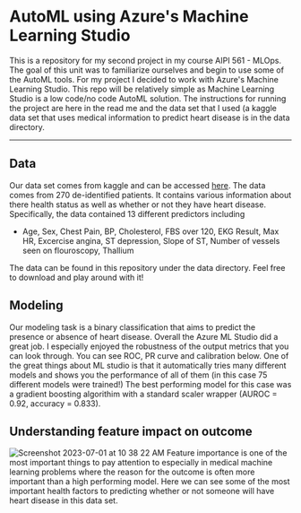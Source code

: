 # AutoML using Azure's Machine Learning Studio
This is a repository for my second project in my course AIPI 561 - MLOps. The goal of this unit was to familiarize ourselves and begin to use some of the AutoML tools. 
For my project I decided to work with Azure's Machine Learning Studio. This repo will be relatively simple as Machine Learning Studio is a low code/no code AutoML solution. 
The instructions for running the project are here in the read me and the data set that I used (a kaggle data set that uses medical information to predict heart disease is in the 
data directory. 

---

## Data 
Our data set comes from kaggle and can be accessed [here]([url](https://www.kaggle.com/datasets/johnsmith88/heart-disease-dataset)). The data comes from 270 de-identified patients. It contains various information about there health status as well as whether or not they have heart disease. Specifically, the data contained 13 different predictors including
- Age, Sex, Chest Pain, BP, Cholesterol, FBS over 120, EKG Result, Max HR, Excercise angina, ST depression, Slope of ST, Number of vessels seen on flouroscopy, Thallium

The data can be found in this repository under the data directory. Feel free to download and play around with it!


## Modeling 
Our modeling task is a binary classification that aims to predict the presence or absence of heart disease. Overall the Azure ML Studio did a great job. I especially enjoyed the robustness of the output metrics that you can look through. You can see ROC, PR curve and calibration below. One of the great things about ML studio is that it automatically tries many different models and shows you the performance of all of them (in this case 75 different models were trained!) The best performing model for this case was a gradient boosting algorithim with a standard scaler wrapper (AUROC = 0.92, accuracy = 0.833). 


## Understanding feature impact on outcome
![Screenshot 2023-07-01 at 10 38 22 AM](https://github.com/BrunoValan/MLOPS_AutoML/assets/110431113/d407ec51-3754-415f-b537-b496fa831c6d)
Feature importance is one of the most important things to pay attention to especially in medical machine learning problems where the reason for the outcome is often more important than a high performing model. Here we can see some of the most important health factors to predicting whether or not someone will have heart disease in this data set.

